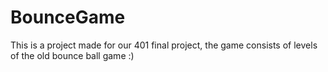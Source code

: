 # BounceGame

This is a project made for our 401 final project, the game consists of levels of the old bounce ball game :)
